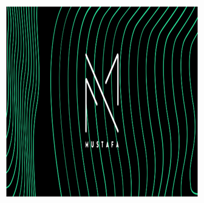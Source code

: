 <br clear="both">

<div align="center">
  <img height="500" src="https://raw.githubusercontent.com/MustafaGamal8/MustafaGamal8/main/db/assets/banner.jpg"  />
</div>

###
